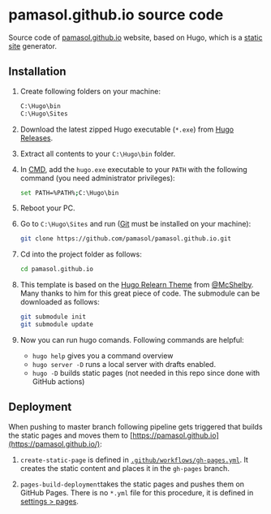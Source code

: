 # pamasol.github.io source code
Source code of [pamasol.github.io](https://pamasol.github.io/) website, based on Hugo, which is a [static site](https://en.wikipedia.org/wiki/Static_web_page) generator.

## Installation

1. Create following folders on your machine:

    ```bash
    C:\Hugo\bin
    C:\Hugo\Sites
    ```

2. Download the latest zipped Hugo executable (`*.exe`) from [Hugo Releases](https://github.com/gohugoio/hugo/releases/).

3. Extract all contents to your `C:\Hugo\bin` folder.

4. In [CMD](https://en.wikipedia.org/wiki/Cmd.exe), add the `hugo.exe` executable to your `PATH` with the following command (you need administrator privileges):

    ```bash
    set PATH=%PATH%;C:\Hugo\bin
    ```

5. Reboot your PC.

6. Go to `C:\Hugo\Sites` and run ([Git](https://git-scm.com/downloads) must be installed on your machine):

    ```bash
    git clone https://github.com/pamasol/pamasol.github.io.git
    ```

7. Cd into the project folder as follows:

    ```bash
    cd pamasol.github.io
    ```

8. This template is based on the [Hugo Relearn Theme](https://github.com/McShelby/hugo-theme-relearn) from [@McShelby](https://github.com/McShelby). Many thanks to him for this great piece of code. The submodule can be downloaded as follows:

    ```bash
    git submodule init
    git submodule update
    ```

9. Now you can run hugo comands. Following commands are helpful:
    * `hugo help` gives you a command overview
    * `hugo server -D` runs a local server with drafts enabled.
    * `hugo -D` builds static pages (not needed in this repo since done with GitHub actions)

## Deployment

When pushing to master branch following pipeline gets triggered that builds the static pages and moves them to [https://pamasol.github.io](https://pamasol.github.io/):

1. `create-static-page` is defined in [`.github/workflows/gh-pages.yml`](https://github.com/pamasol/pamasol.github.io/blob/main/.github/workflows/gh-pages.yml). It creates the static content and places it in the `gh-pages` branch.

2. `pages-build-deployment`takes the static pages and pushes them on GitHub Pages. There is no `*.yml` file for this procedure, it is defined in [settings > pages](https://github.com/pamasol/pamasol.github.io/settings/pages).
